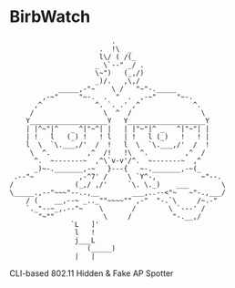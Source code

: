 # BirbWatch

```
						 .
					  .  !\  _
					  l\/ ( /(_
					 _ \`--" _/ .
					 \~")   (_,/)
					 _)/.   ,\,/
			_____,-"~    \ /   "~"-._____
		,-~"     "~-.  .  "  .  ,-~"     "~-.
	  ,^             ^. `. .' ,^             ^.
	 /                 \  ^  /                 \
	Y___________________Y   Y___________________Y
	| |^~"|^   _ ^|"~^| |   | |"~"|^ _   ^|"~"| |
	| !   l   (_) !   ! l   | !   l (_)   !   ! |
	l  \  `\.___,/'  /  !   l  \  `\.___,/'  /  !
	 \  ^.         ,^  /!   !\  ^.         ,^  /
	  ^.  ~-------~  ,^\`v-v'/^.  ~-------~  ,^
	  _)~-._______,-~   }---{   ~-._______,-~(_
 .--"~           ,-^7' /     \ `Y^-,           ~"--.
/               (_,/ ,/'     `\. \._)    ___        \
\_____.,--"~~~"--..,__        ___,..--<"~   ~"-.,___/
	/ (    __,--~ _.._""~~~~"" ,-"  "-.`\     /~.-"
	`._"--~_,.--"~    \       /        \ `---' /
	   "~""            \     /          "-.__,/
			   `L   ]'
			    l   !
			    j___L            
	         	   (_____)
			    |   |

```                                                                                                                 

CLI-based 802.11 Hidden &amp; Fake AP Spotter
